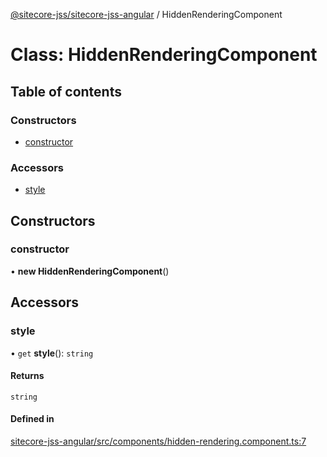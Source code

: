 [@sitecore-jss/sitecore-jss-angular](../README.md) / HiddenRenderingComponent

# Class: HiddenRenderingComponent

## Table of contents

### Constructors

- [constructor](HiddenRenderingComponent.md#constructor)

### Accessors

- [style](HiddenRenderingComponent.md#style)

## Constructors

### constructor

• **new HiddenRenderingComponent**()

## Accessors

### style

• `get` **style**(): `string`

#### Returns

`string`

#### Defined in

[sitecore-jss-angular/src/components/hidden-rendering.component.ts:7](https://github.com/Sitecore/jss/blob/0f39ef388/packages/sitecore-jss-angular/src/components/hidden-rendering.component.ts#L7)
